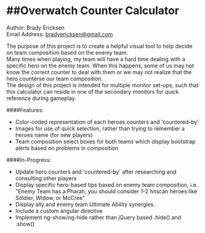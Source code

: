 ##Overwatch Counter Calculator
=========================================

Author: Brady Ericksen  
Email Address: bradyericksen@gmail.com

The purpose of this project is to create a helpful visual tool to help decide on team composition based on the enemy team.  
Many times when playing, my team will have a hard time dealing with a specific hero on the enemy team. When this happens, some of us may not know the correct counter to deal with them or we may not realize that the hero counterse our team composition.  
The design of this project is intended for multiple monitor set-ups, such that this calculator can reside in one of the secondary monitors for quick reference during gameplay.

####Features:
* Color-coded representation of each heroes counters and 'countered-by'
* Images for use of quick selection, rather than trying to remember a heroes name (for new players)
* Team composition select boxes for both teams which display bootstrap alerts based on problems in composition

####In-Progress:
* Update hero counters and 'countered-by' after researching and consulting other players
* Display specific hero-based tips based on enemy team composition, i.e. "Enemy Team has a Pharah, you should consider 1-2 hitscan heroes like Soldier, Widow, or McCree"
* Display ally and enemy team Ultimate Ability synergies.
* Include a custom angular directive
* Implement ng-show/ng-hide rather than jQuery based .hide() and .show()